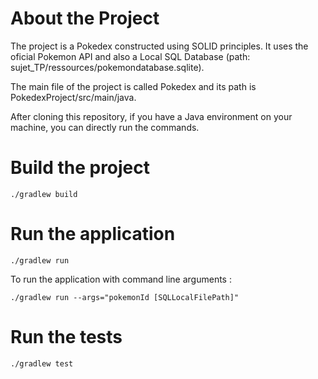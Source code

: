 # About the Project
The project is a Pokedex constructed using SOLID principles. It uses the oficial Pokemon API and also a Local SQL Database (path: sujet_TP/ressources/pokemondatabase.sqlite).

The main file of the project is called Pokedex and its path is PokedexProject/src/main/java.

After cloning this repository, if you have a Java environment on your machine, you can directly run the commands.


# Build the project

```
./gradlew build
```



# Run the application

```
./gradlew run
```

To run the application with command line arguments :

```
./gradlew run --args="pokemonId [SQLLocalFilePath]"
```


# Run the tests

```
./gradlew test
```
